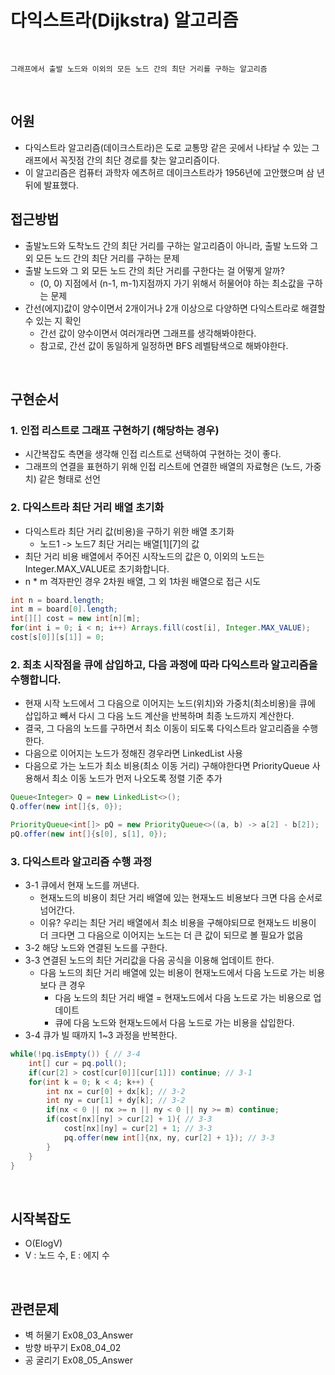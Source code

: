 # 다익스트라(Dijkstra) 알고리즘

<br>

```
그래프에서 출발 노드와 이외의 모든 노드 간의 최단 거리를 구하는 알고리즘
```

<br>

## 어원
- 다익스트라 알고리즘(데이크스트라)은 도로 교통망 같은 곳에서 나타날 수 있는 그래프에서 꼭짓점 간의 최단 경로를 찾는 알고리즘이다. 
- 이 알고리즘은 컴퓨터 과학자 에츠허르 데이크스트라가 1956년에 고안했으며 삼 년 뒤에 발표했다.

## 접근방법
- 출발노드와 도착노드 간의 최단 거리를 구하는 알고리즘이 아니라, 출발 노드와 그외 모든 노드 간의 최단 거리를 구하는 문제
- 출발 노드와 그 외 모든 노드 간의 최단 거리를 구한다는 걸 어떻게 알까?
  -  (0, 0) 지점에서 (n-1, m-1)지점까지 가기 위해서 허물어야 하는 최소값을 구하는 문제
- 간선(에지)값이 양수이면서 2개이거나 2개 이상으로 다양하면 다익스트라로 해결할 수 있는 지 확인 
  - 간선 값이 양수이면서 여러개라면 그래프를 생각해봐야한다.
  - 참고로, 간선 값이 동일하게 일정하면 BFS 레벨탐색으로 해봐야한다.
   
<br>

## 구현순서
### 1. 인접 리스트로 그래프 구현하기 (해당하는 경우)
- 시간복잡도 측면을 생각해 인접 리스트로 선택하여 구현하는 것이 좋다.
- 그래프의 연결을 표현하기 위해 인접 리스트에 연결한 배열의 자료형은 (노드, 가중치) 같은 형태로 선언

### 2. 다익스트라 최단 거리 배열 초기화
- 다익스트라 최단 거리 값(비용)을 구하기 위한 배열 초기화 
  - 노드1 -> 노드7 최단 거리는 배열[1][7]의 값
- 최단 거리 비용 배열에서 주어진 시작노드의 값은 0, 이외의 노드는 Integer.MAX_VALUE로 초기화합니다.
- n * m 격자판인 경우 2차원 배열, 그 외 1차원 배열으로 접근 시도

```java
int n = board.length;
int m = board[0].length;
int[][] cost = new int[n][m];
for(int i = 0; i < n; i++) Arrays.fill(cost[i], Integer.MAX_VALUE);
cost[s[0]][s[1]] = 0;
```
### 2. 최초 시작점을 큐에 삽입하고, 다음 과정에 따라 다익스트라 알고리즘을 수행합니다.
- 현재 시작 노드에서 그 다음으로 이어지는 노드(위치)와 가중치(최소비용)을 큐에 삽입하고 빼서 다시 그 다음 노드 계산을 반복하며 최종 노드까지 계산한다.
- 결국, 그 다음의 노드를 구하면서 최소 이동이 되도록 다익스트라 알고리즘을 수행한다.
- 다음으로 이어지는 노드가 정해진 경우라면 LinkedList 사용
- 다음으로 가는 노드가 최소 비용(최소 이동 거리) 구해야한다면 PriorityQueue 사용해서 최소 이동 노드가 먼저 나오도록 정렬 기준 추가

```java
Queue<Integer> Q = new LinkedList<>();
Q.offer(new int[]{s, 0});

PriorityQueue<int[]> pQ = new PriorityQueue<>((a, b) -> a[2] - b[2]);
pQ.offer(new int[]{s[0], s[1], 0});
```

### 3. 다익스트라 알고리즘 수행 과정
- 3-1 큐에서 현재 노드를 꺼낸다.
  - 현재노드의 비용이 최단 거리 배열에 있는 현재노드 비용보다 크면 다음 순서로 넘어간다.
  - 이유? 우리는 최단 거리 배열에서 최소 비용을 구해야되므로 현재노드 비용이 더 크다면 그 다음으로 이어지는 노드는 더 큰 값이 되므로 볼 필요가 없음 
- 3-2 해당 노드와 연결된 노드를 구한다.
- 3-3 연결된 노드의 최단 거리값을 다음 공식을 이용해 업데이트 한다.
  - 다음 노드의 최단 거리 배열에 있는 비용이 현재노드에서 다음 노드로 가는 비용보다 큰 경우
    - 다음 노드의 최단 거리 배열 = 현재노드에서 다음 노드로 가는 비용으로 업데이트
    - 큐에 다음 노드와 현재노드에서 다음 노드로 가는 비용을 삽입한다.
- 3-4 큐가 빌 때까지 1~3 과정을 반복한다.
```java
while(!pq.isEmpty()) { // 3-4
    int[] cur = pq.poll();
    if(cur[2] > cost[cur[0]][cur[1]]) continue; // 3-1
    for(int k = 0; k < 4; k++) {
        int nx = cur[0] + dx[k]; // 3-2
        int ny = cur[1] + dy[k]; // 3-2
        if(nx < 0 || nx >= n || ny < 0 || ny >= m) continue;
        if(cost[nx][ny] > cur[2] + 1){ // 3-3
            cost[nx][ny] = cur[2] + 1; // 3-3
            pq.offer(new int[]{nx, ny, cur[2] + 1}); // 3-3
        }
    }
}
```

<br>

## 시작복잡도
- O(ElogV)
- V : 노드 수, E : 에지 수
<br>

## 관련문제
- 벽 허물기 Ex08_03_Answer
- 방향 바꾸기 Ex08_04_02
- 공 굴리기 Ex08_05_Answer